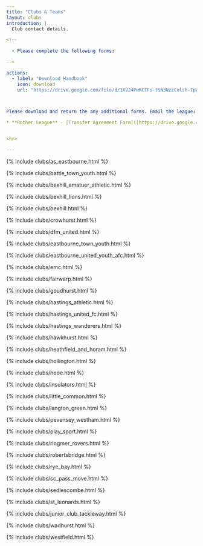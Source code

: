 ```yaml
---
title: "Clubs & Teams"
layout: clubs
introduction: |
  Club contact details.

<!--
 
  - Please complete the following forms:

-->

actions:
  - label: "Download Handbook"
    icon: download
    url: "https://drive.google.com/file/d/1XV24PwRCTFs-tSN3NzzCulsh-7pW5PdK/view?usp=sharing"
     


Please download and return the any additional forms. Email the league: rotherleague 'at' gmail.com

* **Rother League** - [Transfer Agreement Form]([https://drive.google.com/file/d/1WQpPZ6XpOzpBA7OOJ5cFL-3AsP7IIkIq/view?usp=sharing](https://drive.google.com/file/d/1WQpPZ6XpOzpBA7OOJ5cFL-3AsP7IIkIq/view?usp=sharing))


<hr>

---
```


<!--AS Eastbourne -->
{% include clubs/as_eastbourne.html %}

<!--Battle Town FC CIC Youth -->
{% include clubs/battle_town_youth.html %}

<!--Bexhill Amateur Athletic Football Club -->
{% include clubs/bexhill_amatuer_athletic.html %}

<!--BEXHILL LIONS -->
{% include clubs/bexhill_lions.html %}

<!--BEXHILL UTD	 -->
{% include clubs/bexhill.html %}

<!--Crowhurst FC -->
{% include clubs/crowhurst.html %}

<!--DFM United FC -->
{% include clubs/dfm_united.html %}

<!--Eastbourne Town Youth -->
{% include clubs/eastbourne_town_youth.html %}

<!--Eastbourne United Youth AFC -->
{% include clubs/eastbourne_united_youth_afc.html %}

<!--EMC -->
{% include clubs/emc.html %}

<!--Fairwarp FC -->
{% include clubs/fairwarp.html %}

<!--Goudhurst Dynamos -->
{% include clubs/goudhurst.html %}

<!--Hastings Athletic FC -->
{% include clubs/hastings_athletic.html %}

<!--Hastings United -->
{% include clubs/hastings_united_fc.html %}

<!--Hastings Wanderers -->
{% include clubs/hastings_wanderers.html %}

<!--Hawkhurst United -->
{% include clubs/hawkhurst.html %}

<!--Heathfield & Horam FC -->
{% include clubs/heathfield_and_horam.html %}

<!--Hollington United -->
{% include clubs/hollington.html %}

<!--Hooe FC -->
{% include clubs/hooe.html %}

<!--Insulators FC -->
{% include clubs/insulators.html %}

<!--Little Common -->
{% include clubs/little_common.html %}

<!--Laugton Green -->
{% include clubs/langton_green.html %}

<!--Pevensey & Westham JFC -->
{% include clubs/pevensey_westham.html %}

<!--Play Sport FC -->
{% include clubs/play_sport.html %}

<!--Ringmer Rovers Junior Football Club -->
{% include clubs/ringmer_rovers.html %}

<!--Robertsbridge United Juniors Football Club -->
{% include clubs/robertsbridge.html %}

<!--Rye Bay FC -->
{% include clubs/rye_bay.html %}

<!--S.C Pass+Move -->
{% include clubs/sc_pass_move.html %}

<!--Sedlescombe Rangers Football Club -->
{% include clubs/sedlescombe.html %}

<!--St Leonards FC -->
{% include clubs/st_leonards.html %}

<!--The Junior Club Tackleway FC -->
{% include clubs/junior_club_tackleway.html %}

<!--Wadhurst United Junior FC -->
{% include clubs/wadhurst.html %}

<!--Westfield Youth FC -->
{% include clubs/westfield.html %}


